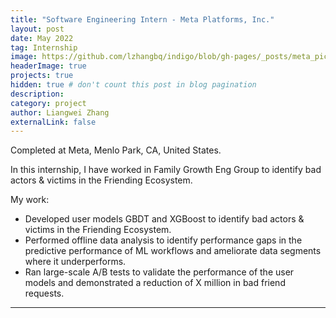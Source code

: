 ```yaml
---
title: "Software Engineering Intern - Meta Platforms, Inc."
layout: post
date: May 2022
tag: Internship
image: https://github.com/lzhangbq/indigo/blob/gh-pages/_posts/meta_pic.jpg
headerImage: true
projects: true
hidden: true # don't count this post in blog pagination
description:
category: project
author: Liangwei Zhang
externalLink: false
---
```


Completed at Meta, Menlo Park, CA, United States. 

In this internship, I have worked in Family Growth Eng Group to identify bad actors & victims in the Friending Ecosystem.

My work:
- Developed user models GBDT and XGBoost to identify bad actors & victims in the Friending Ecosystem.
- Performed offline data analysis to identify performance gaps in the predictive performance of ML workflows and ameliorate data segments where it underperforms.
- Ran large-scale A/B tests to validate the performance of the user models and demonstrated a reduction of X million in bad friend requests.

---

